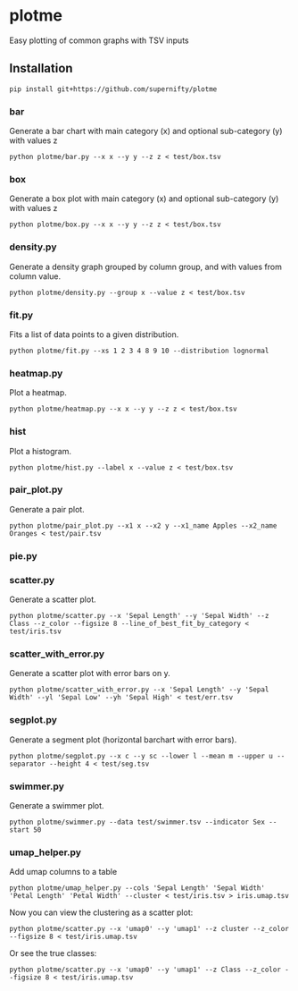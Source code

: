 # plotme

Easy plotting of common graphs with TSV inputs

## Installation
```
pip install git+https://github.com/supernifty/plotme
```


### bar
Generate a bar chart with main category (x) and optional sub-category (y) with values z

```
python plotme/bar.py --x x --y y --z z < test/box.tsv
```

### box
Generate a box plot with main category (x) and optional sub-category (y) with values z

```
python plotme/box.py --x x --y y --z z < test/box.tsv
```

### density.py
Generate a density graph grouped by column group, and with values from column value.

```
python plotme/density.py --group x --value z < test/box.tsv
```

### fit.py
Fits a list of data points to a given distribution.

```
python plotme/fit.py --xs 1 2 3 4 8 9 10 --distribution lognormal
```

### heatmap.py
Plot a heatmap.

```
python plotme/heatmap.py --x x --y y --z z < test/box.tsv
```

### hist
Plot a histogram.

```
python plotme/hist.py --label x --value z < test/box.tsv
```

### pair_plot.py
Generate a pair plot.

```
python plotme/pair_plot.py --x1 x --x2 y --x1_name Apples --x2_name Oranges < test/pair.tsv
```

### pie.py

### scatter.py
Generate a scatter plot.

```
python plotme/scatter.py --x 'Sepal Length' --y 'Sepal Width' --z Class --z_color --figsize 8 --line_of_best_fit_by_category < test/iris.tsv
```

### scatter_with_error.py
Generate a scatter plot with error bars on y.

```
python plotme/scatter_with_error.py --x 'Sepal Length' --y 'Sepal Width' --yl 'Sepal Low' --yh 'Sepal High' < test/err.tsv
```

### segplot.py
Generate a segment plot (horizontal barchart with error bars).

```
python plotme/segplot.py --x c --y sc --lower l --mean m --upper u --separator --height 4 < test/seg.tsv
```

### swimmer.py
Generate a swimmer plot.

```
python plotme/swimmer.py --data test/swimmer.tsv --indicator Sex --start 50
```

### umap_helper.py
Add umap columns to a table

```
python plotme/umap_helper.py --cols 'Sepal Length' 'Sepal Width' 'Petal Length' 'Petal Width' --cluster < test/iris.tsv > iris.umap.tsv
```

Now you can view the clustering as a scatter plot:
```
python plotme/scatter.py --x 'umap0' --y 'umap1' --z cluster --z_color --figsize 8 < test/iris.umap.tsv
```

Or see the true classes:
```
python plotme/scatter.py --x 'umap0' --y 'umap1' --z Class --z_color --figsize 8 < test/iris.umap.tsv
```
